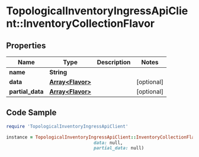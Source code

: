 # TopologicalInventoryIngressApiClient::InventoryCollectionFlavor

## Properties

Name | Type | Description | Notes
------------ | ------------- | ------------- | -------------
**name** | **String** |  | 
**data** | [**Array&lt;Flavor&gt;**](Flavor.md) |  | [optional] 
**partial_data** | [**Array&lt;Flavor&gt;**](Flavor.md) |  | [optional] 

## Code Sample

```ruby
require 'TopologicalInventoryIngressApiClient'

instance = TopologicalInventoryIngressApiClient::InventoryCollectionFlavor.new(name: null,
                                 data: null,
                                 partial_data: null)
```


